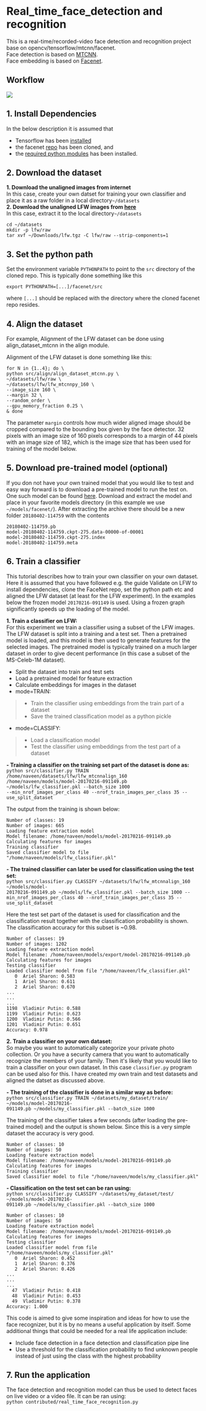 # Real_time_face_detection and recognition
This is a real-time/recorded-video face detection and recognition project base  on opencv/tensorflow/mtcnn/facenet.    
Face detection is based on [MTCNN](https://kpzhang93.github.io/MTCNN_face_detection_alignment/index.html).   
Face embedding is based on [Facenet](https://arxiv.org/abs/1503.03832).   

## Workflow
![](https://github.com/shanren7/real_time_face_recognition/blob/master/images/real%20time%20face%20detection%20and%20recognition.jpg)   

## 1. Install Dependencies
In the below description it is assumed that   
- Tensorflow has been [installed](https://github.com/davidsandberg/facenet/wiki#1-install-tensorflow)   
- the facenet [repo](https://github.com/davidsandberg/facenet) has been cloned, and   
- the [required python modules](https://github.com/davidsandberg/facenet/blob/master/requirements.txt) has been installed.   

## 2. Download the dataset
**1. Download the unaligned images from internet**    
In this case, create your own datset for training your own classifier and place it as a raw folder in a local directory`~/datasets`   
**2. Download the unaligned LFW images from [here](http://vis-www.cs.umass.edu/lfw/lfw.tgz)**   
In this case, extract it to the local directory`~/datasets`   
```
cd ~/datasets   
mkdir -p lfw/raw   
tar xvf ~/Downloads/lfw.tgz -C lfw/raw --strip-components=1   
```
## 3. Set the python path
Set the environment variable `PYTHONPATH` to point to the `src` directory of the cloned repo. This is typically done something like this   
```
export PYTHONPATH=[...]/facenet/src   
```
where `[...]` should be replaced with the directory where the cloned facenet repo resides.   

## 4. Align the dataset
For example, Alignment of the LFW dataset can be done using align_dataset_mtcnn in the align module.   
    
Alignment of the LFW dataset is done something like this:    
```
for N in {1..4}; do \   
python src/align/align_dataset_mtcnn.py \   
~/datasets/lfw/raw \   
~/datasets/lfw/lfw_mtcnnpy_160 \    
--image_size 160 \    
--margin 32 \    
--random_order \    
--gpu_memory_fraction 0.25 \    
& done    
```
The parameter `margin` controls how much wider aligned image should be cropped compared to the bounding box given by the face detector. 32 pixels with an image size of 160 pixels corresponds to a margin of 44 pixels with an image size of 182, which is the image size that has been used for training of the model below.    

## 5. Download pre-trained model (optional)
If you don not have your own trained model that you would like to test and easy way forward is to download a pre-trained model to run the test on. One such model can be found [here](https://drive.google.com/open?id=1EXPBSXwTaqrSC0OhUdXNmKSh9qJUQ55-). Download and extract the model and place in your favorite models directory (in this example we use `~/models/facenet/`). After extracting the archive there should be a new folder `20180402-114759` with the contents    
```
20180402-114759.pb   
model-20180402-114759.ckpt-275.data-00000-of-00001    
model-20180402-114759.ckpt-275.index    
model-20180402-114759.meta    
```

## 6. Train a classifier
This tutorial describes how to train your own classifier on your own dataset. Here it is assumed that you have followed e.g. the guide Validate on LFW to install dependencies, clone the FaceNet repo, set the python path etc and aligned the LFW dataset (at least for the LFW experiment). In the examples below the frozen model `20170216-091149` is used. Using a frozen graph significantly speeds up the loading of the model.  
    
**1. Train a classifier on LFW:**    
For this experiment we train a classifier using a subset of the LFW images. The LFW dataset is split into a training and a test set. Then a pretrained model is loaded, and this model is then used to generate features for the selected images. The pretrained model is typically trained on a much larger dataset in order to give decent performance (in this case a subset of the MS-Celeb-1M dataset).    
- Split the dataset into train and test sets    
- Load a pretrained model for feature extraction    
- Calculate embeddings for images in the dataset    
- mode=TRAIN:    
 > - Train the classifier using embeddings from the train part of a dataset   
 > - Save the trained classification model as a python pickle    
- mode=CLASSIFY:   
 > - Load a classification model    
 > - Test the classifier using embeddings from the test part of a dataset   

**- Training a classifier on the training set part of the dataset is done as:**     
`python src/classifier.py TRAIN /home/naveen/datasets/lfw/lfw_mtcnnalign_160`   
`/home/naveen/models/model-20170216-091149.pb ~/models/lfw_classifier.pkl --batch_size 1000`   
`--min_nrof_images_per_class 40 --nrof_train_images_per_class 35 --use_split_dataset`    
   
The output from the training is shown below:    
```
Number of classes: 19   
Number of images: 665   
Loading feature extraction model    
Model filename: /home/naveen/models/model-20170216-091149.pb    
Calculating features for images    
Training classifier    
Saved classifier model to file "/home/naveen/models/lfw_classifier.pkl"    
```
   
**- The trained classifier can later be used for classification using the test set:**       
`python src/classifier.py CLASSIFY ~/datasets/lfw/lfw_mtcnnalign_160 ~/models/model-`   
`20170216-091149.pb ~/models/lfw_classifier.pkl --batch_size 1000 --`   
`min_nrof_images_per_class 40 --nrof_train_images_per_class 35 --use_split_dataset` 
   
Here the test set part of the dataset is used for classification and the classification result together with the classification probability is shown. The classification accuracy for this subset is ~0.98.    
   
```
Number of classes: 19   
Number of images: 1202   
Loading feature extraction model   
Model filename: /home/naveen/models/export/model-20170216-091149.pb   
Calculating features for images   
Testing classifier   
Loaded classifier model from file "/home/naveen/lfw_classifier.pkl"   
   0  Ariel Sharon: 0.583   
   1  Ariel Sharon: 0.611   
   2  Ariel Sharon: 0.670   
...   
...   
...   
1198  Vladimir Putin: 0.588   
1199  Vladimir Putin: 0.623   
1200  Vladimir Putin: 0.566   
1201  Vladimir Putin: 0.651   
Accuracy: 0.978   
```
   
**2. Train a classifier on your own dataset:**    
So maybe you want to automatically categorize your private photo collection. Or you have a security camera that you want to automatically recognize the members of your family. Then it's likely that you would like to train a classifier on your own dataset. In this case `classifier.py` program can be used also for this. I have created my own train and test datasets and aligned the datset as discussed above.   
   
**- The training of the classifier is done in a similar way as before:**    
`python src/classifier.py TRAIN ~/datasets/my_dataset/train/ ~/models/model-20170216-`   
`091149.pb ~/models/my_classifier.pkl --batch_size 1000` 
   
The training of the classifier takes a few seconds (after loading the pre-trained model) and the output is shown below. Since this is a very simple dataset the accuracy is very good.   
   
```
Number of classes: 10   
Number of images: 50   
Loading feature extraction model   
Model filename: /home/naveen/models/model-20170216-091149.pb    
Calculating features for images    
Training classifier   
Saved classifier model to file "/home/naveen/models/my_classifier.pkl"
```
**- Classification on the test set can be ran using:**       
`python src/classifier.py CLASSIFY ~/datasets/my_dataset/test/ ~/models/model-20170216-`       
`091149.pb ~/models/my_classifier.pkl --batch_size 1000`       
```
Number of classes: 10   
Number of images: 50   
Loading feature extraction model   
Model filename: /home/naveen/models/model-20170216-091149.pb   
Calculating features for images   
Testing classifier   
Loaded classifier model from file "/home/naveen/models/my_classifier.pkl"   
   0  Ariel Sharon: 0.452   
   1  Ariel Sharon: 0.376   
   2  Ariel Sharon: 0.426   
...   
...  
...  
  47  Vladimir Putin: 0.418   
  48  Vladimir Putin: 0.453   
  49  Vladimir Putin: 0.378   
Accuracy: 1.000   
```
   
This code is aimed to give some inspiration and ideas for how to use the face recognizer, but it is by no means a useful application by itself. Some additional things that could be needed for a real life application include:   
- Include face detection in a face detection and classification pipe line   
- Use a threshold for the classification probability to find unknown people instead of just using the class with the highest probability   

## 7. Run the application
The face detection and recognition model can thus be used to detect faces on live video or a video file. It can be ran using:   
`python contributed/real_time_face_recognition.py`   

